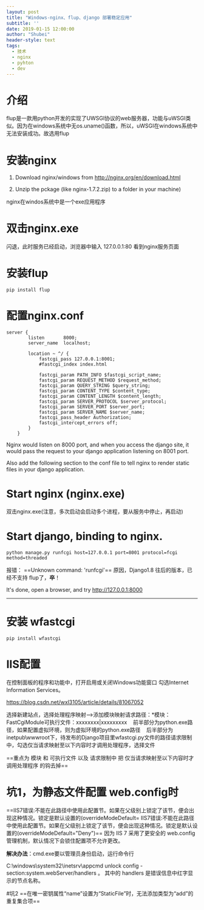```yaml
---
layout: post
title: "Windows-nginx、flup、django 部署稳定应用"
subtitle: ''
date: 2019-01-15 12:00:00
author: "Shubei"
header-style: text
tags:  
  - 技术  
  - nginx
  - pyhton
  - dev
---
```

# 介绍
flup是一款用python开发的实现了UWSGI协议的web服务器，功能与uWSGI类似。因为在windows系统中无os.uname()函数，所以，uWSGI在windows系统中无法安装成功。故选用flup

# 安装nginx
1. Download nginx/windows from http://nginx.org/en/download.html
 
2. Unzip the pckage (like nginx-1.7.2.zip) to a folder in your machine)

nginx在windos系统中是一个exe应用程序

# 双击nginx.exe
闪退，此时服务已经启动，浏览器中输入 127.0.0.1:80 看到nginx服务页面

# 安装flup
```
pip install flup
```

# 配置nginx.conf

```
server {
        listen       8000;
        server_name  localhost;
        
        location ~ ^/ {
            fastcgi_pass 127.0.0.1:8001;
            #fastcgi_index index.html
            
            fastcgi_param PATH_INFO $fastcgi_script_name;
            fastcgi_param REQUEST_METHOD $request_method;
            fastcgi_param QUERY_STRING $query_string;
            fastcgi_param CONTENT_TYPE $content_type;
            fastcgi_param CONTENT_LENGTH $content_length;
            fastcgi_param SERVER_PROTOCOL $server_protocol;
            fastcgi_param SERVER_PORT $server_port;
            fastcgi_param SERVER_NAME $server_name;
            fastcgi_pass_header Authorization;
            fastcgi_intercept_errors off;
        }
    }
```
Nginx would listen on 8000 port, and when you access the django site, it would pass the request to your django application listening on 8001 port. 

Also add the following section to the conf file to tell nginx to render static files in your django application. 

# Start nginx (nginx.exe)
双击nginx.exe(注意，多次启动会启动多个进程，要从服务中停止，再启动)

# Start django, binding to nginx. 
```
python manage.py runfcgi host=127.0.0.1 port=8001 protocol=fcgi method=threaded
```

报错：
==Unknown command: 'runfcgi'==
原因，Django1.8 往后的版本，已经不支持 flup了，**卒**！

It's done, open a browser, and try http://127.0.0.1:8000




---
# 安装 wfastcgi
```
pip install wfastcgi
```

# IIS配置
在控制面板的程序和功能中，打开启用或关闭Windows功能窗口 
勾选Internet Information Services。

https://blog.csdn.net/wxl3105/article/details/81067052


选择新建站点，选择处理程序映射—>添加模块映射请求路径：*模块：FastCgiModule可执行文件：xxxxxxxx|xxxxxxxxx    前半部分为python.exe路径，如果配置虚拟环境，则为虚拟环境的python.exe路径    后半部分为inetpub\wwwroot下，待发布的Django项目里wfastcgi.py文件的路径请求限制中，勾选仅当请求映射至以下内容时才调用处理程序，选择文件


==重点为 模块 和 可执行文件 以及 请求限制中 把 仅当请求映射至以下内容时才调用处理程序 的钩去掉==

# 坑1，为静态文件配置 web.config时
==IIS7错误:不能在此路径中使用此配置节。如果在父级别上锁定了该节，便会出现这种情况。锁定是默认设置的(overrideModeDefault=
IIS7错误:不能在此路径中使用此配置节。如果在父级别上锁定了该节，便会出现这种情况。锁定是默认设置的(overrideModeDefault="Deny")==
因为 IIS 7 采用了更安全的 web.config 管理机制，默认情况下会锁住配置项不允许更改。

**解决办法**：cmd.exe要以管理员身份启动，运行命令行 

C:\windows\system32\inetsrv\appcmd unlock config -section:system.webServer/handlers 。
其中的 handlers 是错误信息中红字显示的节点名称。


#坑2
==在唯一密钥属性“name”设置为“StaticFile”时，无法添加类型为“add”的重复集合项==